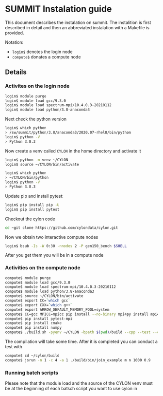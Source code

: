 # SUMMIT Instalation guide

This document describes the instalation on summit. 
The instalition is first described in detail and then an abbreviated 
instalation with a Makefile is provided.

Notation:

* `login$` denotes the login node
* `compute$` donates a compute node

## Details

### Activites on the login node

```bash
login$ module purge
login$ module load gcc/9.3.0
login$ module load spectrum-mpi/10.4.0.3-20210112
login$ module load python/3.8-anaconda3
```

Next check the python version 

```bash
login$ which python
> /sw/summit/python/3.8/anaconda3/2020.07-rhel8/bin/python
login$ python -V
> Python 3.8.3
```

Now create a venv called `CYLON` in the home directory and activate it

```bash
login$ python -m venv ~/CYLON
login$ source ~/CYLON/bin/activate
```

```bash
login$ which python
> ~/CYLON/bin/python
login$ python -V
> Python 3.8.3
```

Update pip and install pytest:

```bash
login$ pip install pip -U
login$ pip install pytest
```

Checkout the cylon code

```bash
cd ~git clone https://github.com/cylondata/cylon.git
```

Now we obtain two interactive compute nodes

```bash
login$ bsub -Is -W 0:30 -nnodes 2 -P gen150_bench $SHELL
```

After you get them you will be in a compute node

### Activities on the compute node

```bash
compute$ module purge
compute$ module load gcc/9.3.0
compute$ module load spectrum-mpi/10.4.0.3-20210112
compute$ module load python/3.8-anaconda3
compute$ source ~/CYLON/bin/activate
compute$ export CC=`which gcc`
compute$ export CXX=`which g++`
compute$ export ARROW_DEFAULT_MEMORY_POOL=system
compute$ CC=gcc MPICC=mpicc pip install --no-binary mpi4py install mpi4py
compute$ pip install pytest-mpi
compute$ pip install cmake
compute$ pip install numpy
compute$ ./build.sh -pyenv ~/CYLON -bpath $(pwd)/build --cpp --test --cmake-flags "-DMPI_C_COMPILER=$(which mpicc) -DMPI_CXX_COMPILER=$(which mpicxx)" -j 4
```

The compilation will take some time. After it is completed you can conduct a test with

```bash
compute$ cd ~/cylon/build
compute$ jsrun -n 1 -c 4 -a 1 ./build/bin/join_example m n 1000 0.9
```

### Running batch scripts

Please note that the module load and the source of the CYLON venv must be at the beginning of each batsch script you want to use cylon in
